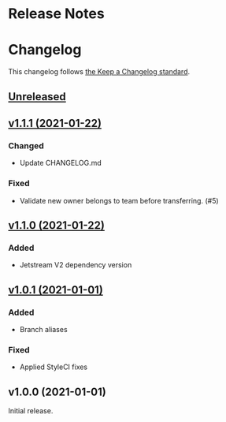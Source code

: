 # Release Notes
# Changelog

This changelog follows [the Keep a Changelog standard](https://keepachangelog.com).

## [Unreleased](https://github.com/joelbutcher/jetstream-team-transfer/compare/v1.1.0...1.x)

## [v1.1.1 (2021-01-22)](https://github.com/joelbutcher/jetstream-team-transfer/compare/v1.1.0...v1.1.1)
### Changed
- Update CHANGELOG.md

### Fixed
- Validate new owner belongs to team before transferring. (#5)

## [v1.1.0 (2021-01-22)](https://github.com/joelbutcher/jetstream-team-transfer/compare/v1.0.1...v1.1.0)
### Added
- Jetstream V2 dependency version

## [v1.0.1 (2021-01-01)](https://github.com/joelbutcher/jetstream-team-transfer/compare/v1.0.0...v1.0.1)
### Added
- Branch aliases

### Fixed
- Applied StyleCI fixes

## v1.0.0 (2021-01-01)

Initial release. 
